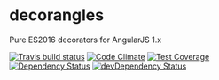 # decorangles

Pure ES2016 decorators for AngularJS 1.x

[![Travis build status](http://img.shields.io/travis/benmarch/decorangles.svg?style=flat)](https://travis-ci.org/benmarch/decorangles)
[![Code Climate](https://codeclimate.com/github/benmarch/decorangles/badges/gpa.svg)](https://codeclimate.com/github/benmarch/decorangles)
[![Test Coverage](https://codeclimate.com/github/benmarch/decorangles/badges/coverage.svg)](https://codeclimate.com/github/benmarch/decorangles)
[![Dependency Status](https://david-dm.org/benmarch/decorangles.svg)](https://david-dm.org/benmarch/decorangles)
[![devDependency Status](https://david-dm.org/benmarch/decorangles/dev-status.svg)](https://david-dm.org/benmarch/decorangles#info=devDependencies)
